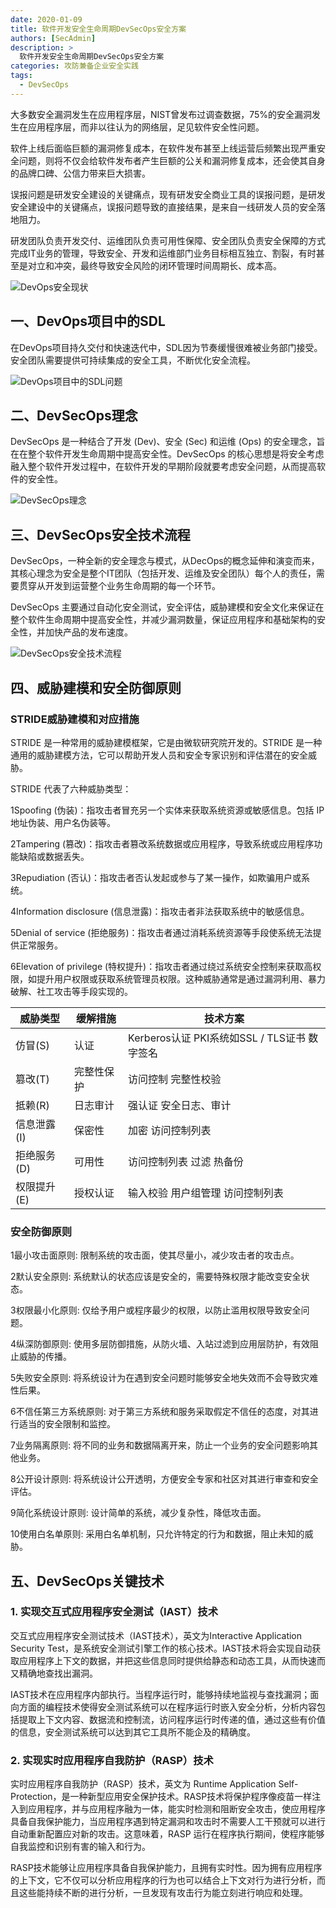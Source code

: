 ```yaml
---
date: 2020-01-09
title: 软件开发安全生命周期DevSecOps安全方案
authors: [SecAdmin]
description: >
  软件开发安全生命周期DevSecOps安全方案
categories: 攻防兼备企业安全实践
tags:
  - DevSecOps
---
```


大多数安全漏洞发生在应用程序层，NIST曾发布过调查数据，75%的安全漏洞发生在应用程序层，而非以往认为的网络层，足见软件安全性问题。

软件上线后面临巨额的漏洞修复成本，在软件发布甚至上线运营后频繁出现严重安全问题，则将不仅会给软件发布者产生巨额的公关和漏洞修复成本，还会使其自身的品牌口碑、公信力带来巨大损害。

误报问题是研发安全建设的关键痛点，现有研发安全商业工具的误报问题，是研发安全建设中的关键痛点，误报问题导致的直接结果，是来自一线研发人员的安全落地阻力。

研发团队负责开发交付、运维团队负责可用性保障、安全团队负责安全保障的方式完成IT业务的管理，导致安全、开发和运维部门业务目标相互独立、割裂，有时甚至是对立和冲突，最终导致安全风险的闭环管理时间周期长、成本高。

![DevOps安全现状](1657956893122-992c04aa-246e-4e6c-8aed-4b23bb45ac03.webp)

## 一、DevOps项目中的SDL 

在DevOps项目持久交付和快速迭代中，SDL因为节奏缓慢很难被业务部门接受。安全团队需要提供可持续集成的安全工具，不断优化安全流程。

![DevOps项目中的SDL问题](1657956893298-2fd21bab-146e-41e3-974b-ba0dadcd0b3a.webp)


## 二、DevSecOps理念 

DevSecOps 是一种结合了开发 (Dev)、安全 (Sec) 和运维 (Ops) 的安全理念，旨在在整个软件开发生命周期中提高安全性。DevSecOps 的核心思想是将安全考虑融入整个软件开发过程中，在软件开发的早期阶段就要考虑安全问题，从而提高软件的安全性。

![DevSecOps理念](1657956893428-5a82518a-1a84-47cd-92a7-d51e037aca21.webp)


## 三、DevSecOps安全技术流程 

DevSecOps，一种全新的安全理念与模式，从DecOps的概念延伸和演变而来，其核心理念为安全是整个IT团队（包括开发、运维及安全团队）每个人的责任，需要贯穿从开发到运营整个业务生命周期的每一个环节。

DevSecOps 主要通过自动化安全测试，安全评估，威胁建模和安全文化来保证在整个软件生命周期中提高安全性，并减少漏洞数量，保证应用程序和基础架构的安全性，并加快产品的发布速度。

![DevSecOps安全技术流程](1657956893830-bc88f2ff-abaa-46b4-ad76-c60bec60596c.webp)


## 四、威胁建模和安全防御原则 

### STRIDE威胁建模和对应措施 

STRIDE 是一种常用的威胁建模框架，它是由微软研究院开发的。STRIDE 是一种通用的威胁建模方法，它可以帮助开发人员和安全专家识别和评估潜在的安全威胁。

STRIDE 代表了六种威胁类型：

1Spoofing (伪装)：指攻击者冒充另一个实体来获取系统资源或敏感信息。包括 IP 地址伪装、用户名伪装等。

2Tampering (篡改)：指攻击者篡改系统数据或应用程序，导致系统或应用程序功能缺陷或数据丢失。

3Repudiation (否认)：指攻击者否认发起或参与了某一操作，如欺骗用户或系统。

4Information disclosure (信息泄露)：指攻击者非法获取系统中的敏感信息。

5Denial of service (拒绝服务)：指攻击者通过消耗系统资源等手段使系统无法提供正常服务。

6Elevation of privilege (特权提升)：指攻击者通过绕过系统安全控制来获取高权限，如提升用户权限或获取系统管理员权限。这种威胁通常是通过漏洞利用、暴力破解、社工攻击等手段实现的。

| 威胁类型    | 缓解措施   | 技术方案                                     |
| ----------- | ---------- | -------------------------------------------- |
| 仿冒(S)     | 认证       | Kerberos认证 PKI系统如SSL / TLS证书 数字签名 |
| 篡改(T)     | 完整性保护 | 访问控制 完整性校验                          |
| 抵赖(R)     | 日志审计   | 强认证 安全日志、审计                        |
| 信息泄露(I) | 保密性     | 加密 访问控制列表                            |
| 拒绝服务(D) | 可用性     | 访问控制列表 过滤 热备份                     |
| 权限提升(E) | 授权认证   | 输入校验 用户组管理 访问控制列表             |

### 安全防御原则 

1最小攻击面原则: 限制系统的攻击面，使其尽量小，减少攻击者的攻击点。

2默认安全原则: 系统默认的状态应该是安全的，需要特殊权限才能改变安全状态。

3权限最小化原则: 仅给予用户或程序最少的权限，以防止滥用权限导致安全问题。

4纵深防御原则: 使用多层防御措施，从防火墙、入站过滤到应用层防护，有效阻止威胁的传播。

5失败安全原则: 将系统设计为在遇到安全问题时能够安全地失效而不会导致灾难性后果。

6不信任第三方系统原则: 对于第三方系统和服务采取假定不信任的态度，对其进行适当的安全限制和监控。

7业务隔离原则: 将不同的业务和数据隔离开来，防止一个业务的安全问题影响其他业务。

8公开设计原则: 将系统设计公开透明，方便安全专家和社区对其进行审查和安全评估。

9简化系统设计原则: 设计简单的系统，减少复杂性，降低攻击面。

10使用白名单原则: 采用白名单机制，只允许特定的行为和数据，阻止未知的威胁。

## 五、DevSecOps关键技术 

### 1. 实现交互式应用程序安全测试（IAST）技术 

交互式应用程序安全测试技术（IAST技术），英文为Interactive Application Security Test，是系统安全测试引擎工作的核心技术。IAST技术将会实现自动获取应用程序上下文的数据，并把这些信息同时提供给静态和动态工具，从而快速而又精确地查找出漏洞。

IAST技术在应用程序内部执行。当程序运行时，能够持续地监视与查找漏洞；面向方面的编程技术使得安全测试系统可以在程序运行时嵌入安全分析，分析内容包括提取上下文内容、数据流和控制流，访问程序运行时传递的值，通过这些有价值的信息，安全测试系统可以达到其它工具所不能企及的精确度。

### 2.  实现实时应用程序自我防护（RASP）技术 

实时应用程序自我防护（RASP）技术，英文为 Runtime Application Self-Protection，是一种新型应用安全保护技术。RASP技术将保护程序像疫苗一样注入到应用程序，并与应用程序融为一体，能实时检测和阻断安全攻击，使应用程序具备自我保护能力，当应用程序遇到特定漏洞和攻击时不需要人工干预就可以进行自动重新配置应对新的攻击。这意味着，RASP 运行在程序执行期间，使程序能够自我监控和识别有害的输入和行为。

RASP技术能够让应用程序具备自我保护能力，且拥有实时性。因为拥有应用程序的上下文，它不仅可以分析应用程序的行为也可以结合上下文对行为进行分析，而且这些能持续不断的进行分析，一旦发现有攻击行为能立刻进行响应和处理。